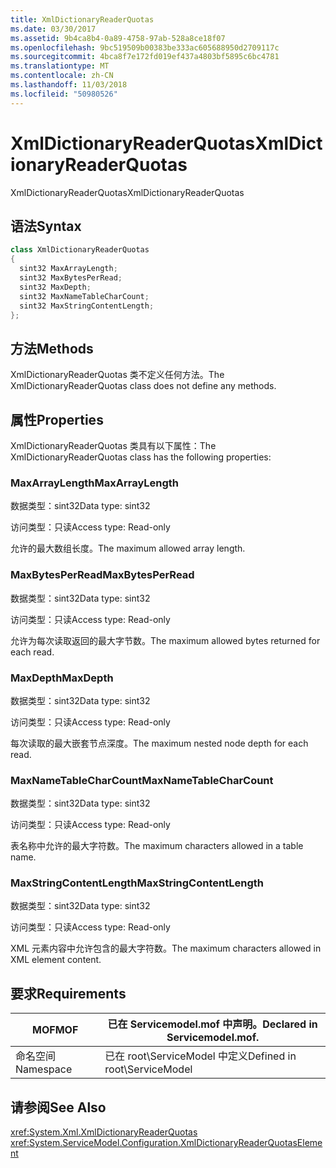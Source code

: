 ```yaml
---
title: XmlDictionaryReaderQuotas
ms.date: 03/30/2017
ms.assetid: 9b4ca8b4-0a89-4758-97ab-528a8ce18f07
ms.openlocfilehash: 9bc519509b00383be333ac605688950d2709117c
ms.sourcegitcommit: 4bca8f7e172fd019ef437a4803bf5895c6bc4781
ms.translationtype: MT
ms.contentlocale: zh-CN
ms.lasthandoff: 11/03/2018
ms.locfileid: "50980526"
---
```

# <a name="xmldictionaryreaderquotas"></a><span data-ttu-id="fdb73-102">XmlDictionaryReaderQuotas</span><span class="sxs-lookup"><span data-stu-id="fdb73-102">XmlDictionaryReaderQuotas</span></span>
<span data-ttu-id="fdb73-103">XmlDictionaryReaderQuotas</span><span class="sxs-lookup"><span data-stu-id="fdb73-103">XmlDictionaryReaderQuotas</span></span>  
  
## <a name="syntax"></a><span data-ttu-id="fdb73-104">语法</span><span class="sxs-lookup"><span data-stu-id="fdb73-104">Syntax</span></span>  
  
```csharp
class XmlDictionaryReaderQuotas  
{  
  sint32 MaxArrayLength;  
  sint32 MaxBytesPerRead;  
  sint32 MaxDepth;  
  sint32 MaxNameTableCharCount;  
  sint32 MaxStringContentLength;  
};  
```  
  
## <a name="methods"></a><span data-ttu-id="fdb73-105">方法</span><span class="sxs-lookup"><span data-stu-id="fdb73-105">Methods</span></span>  
 <span data-ttu-id="fdb73-106">XmlDictionaryReaderQuotas 类不定义任何方法。</span><span class="sxs-lookup"><span data-stu-id="fdb73-106">The XmlDictionaryReaderQuotas class does not define any methods.</span></span>  
  
## <a name="properties"></a><span data-ttu-id="fdb73-107">属性</span><span class="sxs-lookup"><span data-stu-id="fdb73-107">Properties</span></span>  
 <span data-ttu-id="fdb73-108">XmlDictionaryReaderQuotas 类具有以下属性：</span><span class="sxs-lookup"><span data-stu-id="fdb73-108">The XmlDictionaryReaderQuotas class has the following properties:</span></span>  
  
### <a name="maxarraylength"></a><span data-ttu-id="fdb73-109">MaxArrayLength</span><span class="sxs-lookup"><span data-stu-id="fdb73-109">MaxArrayLength</span></span>  
 <span data-ttu-id="fdb73-110">数据类型：sint32</span><span class="sxs-lookup"><span data-stu-id="fdb73-110">Data type: sint32</span></span>  
  
 <span data-ttu-id="fdb73-111">访问类型：只读</span><span class="sxs-lookup"><span data-stu-id="fdb73-111">Access type: Read-only</span></span>  
  
 <span data-ttu-id="fdb73-112">允许的最大数组长度。</span><span class="sxs-lookup"><span data-stu-id="fdb73-112">The maximum allowed array length.</span></span>  
  
### <a name="maxbytesperread"></a><span data-ttu-id="fdb73-113">MaxBytesPerRead</span><span class="sxs-lookup"><span data-stu-id="fdb73-113">MaxBytesPerRead</span></span>  
 <span data-ttu-id="fdb73-114">数据类型：sint32</span><span class="sxs-lookup"><span data-stu-id="fdb73-114">Data type: sint32</span></span>  
  
 <span data-ttu-id="fdb73-115">访问类型：只读</span><span class="sxs-lookup"><span data-stu-id="fdb73-115">Access type: Read-only</span></span>  
  
 <span data-ttu-id="fdb73-116">允许为每次读取返回的最大字节数。</span><span class="sxs-lookup"><span data-stu-id="fdb73-116">The maximum allowed bytes returned for each read.</span></span>  
  
### <a name="maxdepth"></a><span data-ttu-id="fdb73-117">MaxDepth</span><span class="sxs-lookup"><span data-stu-id="fdb73-117">MaxDepth</span></span>  
 <span data-ttu-id="fdb73-118">数据类型：sint32</span><span class="sxs-lookup"><span data-stu-id="fdb73-118">Data type: sint32</span></span>  
  
 <span data-ttu-id="fdb73-119">访问类型：只读</span><span class="sxs-lookup"><span data-stu-id="fdb73-119">Access type: Read-only</span></span>  
  
 <span data-ttu-id="fdb73-120">每次读取的最大嵌套节点深度。</span><span class="sxs-lookup"><span data-stu-id="fdb73-120">The maximum nested node depth for each read.</span></span>  
  
### <a name="maxnametablecharcount"></a><span data-ttu-id="fdb73-121">MaxNameTableCharCount</span><span class="sxs-lookup"><span data-stu-id="fdb73-121">MaxNameTableCharCount</span></span>  
 <span data-ttu-id="fdb73-122">数据类型：sint32</span><span class="sxs-lookup"><span data-stu-id="fdb73-122">Data type: sint32</span></span>  
  
 <span data-ttu-id="fdb73-123">访问类型：只读</span><span class="sxs-lookup"><span data-stu-id="fdb73-123">Access type: Read-only</span></span>  
  
 <span data-ttu-id="fdb73-124">表名称中允许的最大字符数。</span><span class="sxs-lookup"><span data-stu-id="fdb73-124">The maximum characters allowed in a table name.</span></span>  
  
### <a name="maxstringcontentlength"></a><span data-ttu-id="fdb73-125">MaxStringContentLength</span><span class="sxs-lookup"><span data-stu-id="fdb73-125">MaxStringContentLength</span></span>  
 <span data-ttu-id="fdb73-126">数据类型：sint32</span><span class="sxs-lookup"><span data-stu-id="fdb73-126">Data type: sint32</span></span>  
  
 <span data-ttu-id="fdb73-127">访问类型：只读</span><span class="sxs-lookup"><span data-stu-id="fdb73-127">Access type: Read-only</span></span>  
  
 <span data-ttu-id="fdb73-128">XML 元素内容中允许包含的最大字符数。</span><span class="sxs-lookup"><span data-stu-id="fdb73-128">The maximum characters allowed in XML element content.</span></span>  
  
## <a name="requirements"></a><span data-ttu-id="fdb73-129">要求</span><span class="sxs-lookup"><span data-stu-id="fdb73-129">Requirements</span></span>  
  
|<span data-ttu-id="fdb73-130">MOF</span><span class="sxs-lookup"><span data-stu-id="fdb73-130">MOF</span></span>|<span data-ttu-id="fdb73-131">已在 Servicemodel.mof 中声明。</span><span class="sxs-lookup"><span data-stu-id="fdb73-131">Declared in Servicemodel.mof.</span></span>|  
|---------|-----------------------------------|  
|<span data-ttu-id="fdb73-132">命名空间</span><span class="sxs-lookup"><span data-stu-id="fdb73-132">Namespace</span></span>|<span data-ttu-id="fdb73-133">已在 root\ServiceModel 中定义</span><span class="sxs-lookup"><span data-stu-id="fdb73-133">Defined in root\ServiceModel</span></span>|  
  
## <a name="see-also"></a><span data-ttu-id="fdb73-134">请参阅</span><span class="sxs-lookup"><span data-stu-id="fdb73-134">See Also</span></span>  
 <xref:System.Xml.XmlDictionaryReaderQuotas>  
 <xref:System.ServiceModel.Configuration.XmlDictionaryReaderQuotasElement>
